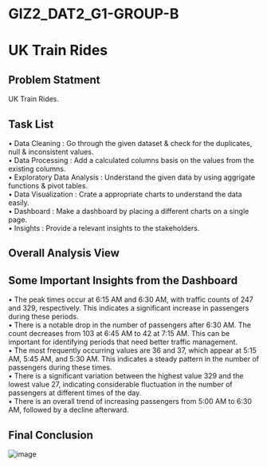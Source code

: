 # GIZ2_DAT2_G1-GROUP-B

# UK Train Rides

## Problem Statment

UK Train Rides.

## Task List

• Data Cleaning : Go through the given dataset & check for the duplicates, null & inconsistent values.<br />
• Data Processing : Add a calculated columns basis on the values from the existing columns.<br />
• Exploratory Data Analysis : Understand the given data by using aggrigate functions & pivot tables.<br />
• Data Visualization : Crate a appropriate charts to understand the data easily.<br />
• Dashboard : Make a dashboard by placing a different charts on a single page.<br />
• Insights : Provide a relevant insights to the stakeholders.

## Overall Analysis View

## Some Important Insights from the Dashboard

• The peak times occur at 6:15 AM and 6:30 AM, with traffic counts of 247 and 329, respectively. This indicates a significant increase in passengers during these periods.<br />
• There is a notable drop in the number of passengers after 6:30 AM. The count decreases from 103 at 6:45 AM to 42 at 7:15 AM. This can be important for identifying periods that need better traffic management.<br />
• The most frequently occurring values are 36 and 37, which appear at 5:15 AM, 5:45 AM, and 5:30 AM. This indicates a steady pattern in the number of passengers during these times.<br />
• There is a significant variation between the highest value 329 and the lowest value 27, indicating considerable fluctuation in the number of passengers at different times of the day.<br />
• There is an overall trend of increasing passengers from 5:00 AM to 6:30 AM, followed by a decline afterward.

## Final Conclusion

![image](https://github.com/MustafaShesh/GIZ2_DAT2_G1-GROUP-B/032227.png)
